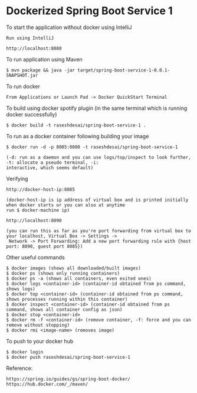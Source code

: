 Dockerized Spring Boot Service 1
=================================

To start the application without docker using IntelliJ

    Run using IntelliJ

    http://localhost:8080
    
To run application using Maven

    $ mvn package && java -jar target/spring-boot-service-1-0.0.1-SNAPSHOT.jar

To run docker

    From Applications or Launch Pad -> Docker QuickStart Terminal

To build using docker spotify plugin (in the same terminal which is running docker successfully)

    $ docker build -t raseshdesai/spring-boot-service-1 .

To run as a docker container following building your image    
    
    $ docker run -d -p 8085:8080 -t raseshdesai/spring-boot-service-1
    
    (-d: run as a daemon and you can use logs/top/inspect to look further, -t: allocate a pseudo terminal, -i: 
    interactive, which seems default)

Verifying

    http://docker-host-ip:8085 
    
    (docker-host-ip is ip address of virtual box and is printed initially when docker starts or you can also at anytime 
    run $ docker-machine ip)
    
    http://localhost:8090
    
    (you can run this as far as you're port forwarding from virtual box to your localhost, Virtual Box -> Settings ->
     Network -> Port Forwarding: Add a new port forwarding rule with {host port: 8090, guest port 8085})
    
Other useful commands

    $ docker images (shows all downloaded/built images)
    $ docker ps (shows only running containers)
    $ docker ps -a (shows all containers, even exited ones)
    $ docker logs <container-id> (container-id obtained from ps command, shows logs)
    $ docker top <container-id> (container-id obtained from ps command, shows processes running within this container)
    $ docker inspect <container-id> (container-id obtained from ps command, shows all container config as json)
    $ docker stop <container-id>
    $ docker rm -f <container-id> (remove container, -f: force and you can remove without stopping)
    $ docker rmi <image-name> (removes image)
    
To push to your docker hub

    $ docker login
    $ docker push raseshdesai/spring-boot-service-1

Reference:

    https://spring.io/guides/gs/spring-boot-docker/
    https://hub.docker.com/_/maven/
